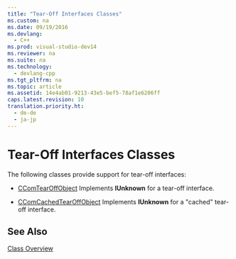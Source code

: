 ```yaml
---
title: "Tear-Off Interfaces Classes"
ms.custom: na
ms.date: 09/19/2016
ms.devlang: 
  - C++
ms.prod: visual-studio-dev14
ms.reviewer: na
ms.suite: na
ms.technology: 
  - devlang-cpp
ms.tgt_pltfrm: na
ms.topic: article
ms.assetid: 14e4ab01-9213-43e5-bef5-78af1e6206ff
caps.latest.revision: 10
translation.priority.ht: 
  - de-de
  - ja-jp
---
```

# Tear-Off Interfaces Classes
The following classes provide support for tear-off interfaces:  
  
-   [CComTearOffObject](../vs140/CComTearOffObject-Class.md) Implements **IUnknown** for a tear-off interface.  
  
-   [CComCachedTearOffObject](../vs140/CComCachedTearOffObject-Class.md) Implements **IUnknown** for a "cached" tear-off interface.  
  
## See Also  
 [Class Overview](../vs140/ATL-Class-Overview.md)